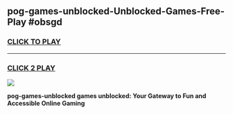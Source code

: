 
## pog-games-unblocked-Unblocked-Games-Free-Play #obsgd
<h3>
<a href="https://us.freeplayer.one?title=pog-games-unblocked&ref=9M">CLICK TO PLAY</a></h3>
<hr>

<h3>
<a href="https://us.freeplayer.one?title=pog-games-unblocked&ref=9M">CLICK 2 PLAY</a>
  
</h3>

<a href="https://us.freeplayer.one?title=pog-games-unblocked&ref=9M"><img src="https://clearcache.store/games.png"></a>


**pog-games-unblocked games unblocked: Your Gateway to Fun and Accessible Online Gaming**
